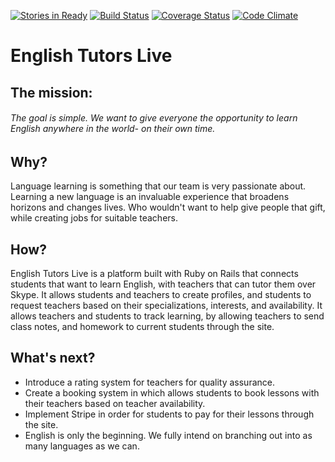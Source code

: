 [![Stories in Ready](https://badge.waffle.io/ric9176/etl.png?label=ready&title=Ready)](https://waffle.io/ric9176/etl)
[![Build Status](https://travis-ci.org/ric9176/etl.svg?branch=master)](https://travis-ci.org/ric9176/etl)
[![Coverage Status](https://coveralls.io/repos/github/ric9176/etl/badge.svg?branch=master)](https://coveralls.io/github/ric9176/etl?branch=master)
[![Code Climate](https://codeclimate.com/github/ric9176/etl/badges/gpa.svg)](https://codeclimate.com/github/ric9176/etl)
# English Tutors Live
## The mission:
###### The goal is simple. We want to give everyone the opportunity to learn English anywhere in the world- on their own time.

## Why?
Language learning is something that our team is very passionate about. Learning a new language is an invaluable experience that broadens horizons and changes lives. Who wouldn't want to help give people that gift, while creating jobs for suitable teachers.

## How?
 English Tutors Live is a platform built with Ruby on Rails that connects students that want to learn English, with teachers that can tutor them over Skype. It allows students and teachers to create profiles, and students to request teachers based on their specializations, interests, and availability. It allows teachers and students to track learning, by allowing teachers to send class notes, and homework to current students through the site.

## What's next?
- Introduce a rating system for teachers for quality assurance.
- Create a booking system in which allows students to book lessons with their teachers based on teacher availability.
- Implement Stripe in order for students to pay for their lessons through the site.
- English is only the beginning. We fully intend on branching out into as many languages as we can.
